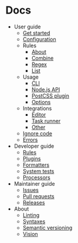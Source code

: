 # Docs

- User guide
  - [Get started](user-guide/get-started.md)
  - [Configuration](user-guide/configure.md)
  - Rules
    - [About](user-guide/rules/about.md)
    - [Combine](user-guide/rules/combine.md)
    - [Regex](user-guide/rules/regex.md)
    - [List](user-guide/rules/list.md)
  - Usage
    - [CLI](user-guide/usage/cli.md)
    - [Node.js API](user-guide/usage/node-api.md)
    - [PostCSS plugin](user-guide/usage/postcss-plugin.md)
    - [Options](user-guide/usage/options.md)
  - Integrations
    - [Editor](user-guide/integrations/editor.md)
    - [Task runner](user-guide/integrations/task-runner.md)
    - [Other](user-guide/integrations/other.md)
  - [Ignore code](user-guide/ignore-code.md)
  - [Errors](user-guide/errors.md)
- Developer guide
  - [Rules](developer-guide/rules.md)
  - [Plugins](developer-guide/plugins.md)
  - [Formatters](developer-guide/formatters.md)
  - [System tests](developer-guide/system-tests.md)
  - [Processors](developer-guide/processors.md)
- Maintainer guide
  - [Issues](maintainer-guide/issues.md)
  - [Pull requests](maintainer-guide/pull-requests.md)
  - [Releases](maintainer-guide/releases.md)
- About
  - [Linting](about/linting.md)
  - [Syntaxes](about/syntaxes.md)
  - [Semantic versioning](about/semantic-versioning.md)
  - [Vision](about/vision.md)
